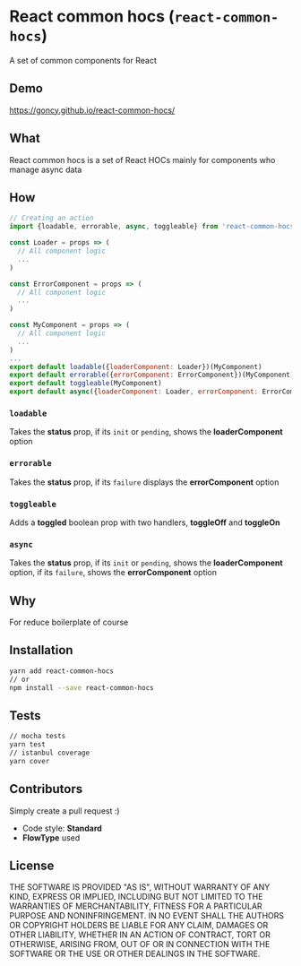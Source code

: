 # React common hocs (`react-common-hocs`)

A set of common components for React

## Demo
https://goncy.github.io/react-common-hocs/


## What
React common hocs is a set of React HOCs mainly for components who manage async data


## How
```js
// Creating an action
import {loadable, errorable, async, toggleable} from 'react-common-hocs'

const Loader = props => (
  // All component logic
  ...
)

const ErrorComponent = props => (
  // All component logic
  ...
)

const MyComponent = props => (
  // All component logic
  ...
)
...
export default loadable({loaderComponent: Loader})(MyComponent)
export default errorable({errorComponent: ErrorComponent})(MyComponent)
export default toggleable(MyComponent)
export default async({loaderComponent: Loader, errorComponent: ErrorComponent})(MyComponent)
```

### `loadable`
Takes the **status** prop, if its `init` or `pending`, shows the **loaderComponent** option

### `errorable`
Takes the **status** prop, if its `failure` displays the **errorComponent** option

### `toggleable`
Adds a **toggled** boolean prop with two handlers, **toggleOff** and **toggleOn**

### `async`
Takes the **status** prop, if its `init` or `pending`, shows the **loaderComponent** option, if its `failure`, shows the **errorComponent** option


## Why
For reduce boilerplate of course


## Installation
```sh
yarn add react-common-hocs
// or
npm install --save react-common-hocs
```


## Tests
```sh
// mocha tests
yarn test
// istanbul coverage
yarn cover
```


## Contributors
Simply create a pull request :)
* Code style: **Standard**
* **FlowType** used


## License
THE SOFTWARE IS PROVIDED "AS IS", WITHOUT WARRANTY OF ANY KIND, EXPRESS OR
IMPLIED, INCLUDING BUT NOT LIMITED TO THE WARRANTIES OF MERCHANTABILITY,
FITNESS FOR A PARTICULAR PURPOSE AND NONINFRINGEMENT. IN NO EVENT SHALL THE
AUTHORS OR COPYRIGHT HOLDERS BE LIABLE FOR ANY CLAIM, DAMAGES OR OTHER
LIABILITY, WHETHER IN AN ACTION OF CONTRACT, TORT OR OTHERWISE, ARISING FROM,
OUT OF OR IN CONNECTION WITH THE SOFTWARE OR THE USE OR OTHER DEALINGS IN
THE SOFTWARE.